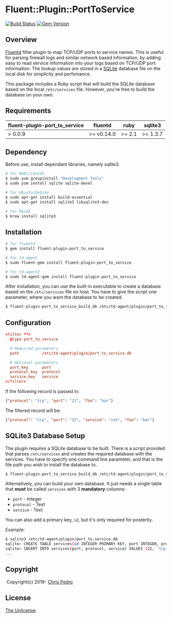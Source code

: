 # Fluent::Plugin::PortToService
[![Build Status](https://travis-ci.com/cpedro/fluent-plugin-port_to_service.svg?branch=master)](https://travis-ci.com/cpedro/fluent-plugin-port_to_service)
[![Gem Version](https://badge.fury.io/rb/fluent-plugin-port_to_service.svg)](https://badge.fury.io/rb/fluent-plugin-port_to_service)

## Overview

[Fluentd](http://fluentd.org/) filter plugin to map TCP/UDP ports to service
names. This is useful for parsing firewall logs and similar network based
information, by adding easy to read service information into your logs based on
TCP/UDP port information. The lookup values are stored in a
[SQLite](https://sqlite.org/index.html) database file on the local disk for
simplicity and perfomance.

This package includes a Ruby script that will build the SQLite database based
on the local `/etc/services` file.  However, you're free to build the database
on your own.

## Requirements
| fluent-plugin-port_to_service | fluentd    | ruby   | sqlite3  |
| ----------------------------- | ---------- | ------ | -------- |
| > 0.0.9                       | >= v0.14.0 | >= 2.1 | >= 1.3.7 |

## Dependency

Before use, install dependant libraries, namely sqlite3.

```bash
# for RHEL/CentOS
$ sudo yum groupinstall "Development Tools"
$ sudo yum install sqlite sqlite-devel

# for Ubuntu/Debian
$ sudo apt-get install build-essential
$ sudo apt-get install sqlite3 libsqlite3-dev

# for MacOS
$ brew install sqlite3
```

## Installation

```bash
# for fluentd
$ gem install fluent-plugin-port_to_service

# for td-agent
$ sudo fluent-gem install fluent-plugin-port_to_service

# for td-agent2
$ sudo td-agent-gem install fluent-plugin-port_to_service
```

After installation, you can use the built-in executable to create a database
based on the `/etc/services` file on host.  You have to give the script one
parameter, where you want the database to be created.

```bash
$ fluent-plugin-port_to_service_build_db /etc/td-agent/plugin/port_to_service.db
```

## Configuration

```conf
<filter **>
  @type port_to_service

  # Required parameters
  path          /etc/td-agent/plugin/port_to_service.db

  # Optional parameters
  port_key      port
  protocol_key  protocol
  service_key   service
</filter>
```

If the following record is passed in:
```json
{"protocol": "tcp", "port": "22", "foo": "bar"}
```

The filtered record will be:
```json
{"protocol": "tcp", "port": "22", "service": "ssh", "foo": "bar"}
```

## SQLite3 Database Setup

The plugin requires a SQLite database to be built. There is a script provided
that parses `/etc/services` and creates the required database with the services.
You have to specify one command line parameter, and that is the file path you
wish to install the database to.

```bash
$ fluent-plugin-port_to_service_build_db /etc/td-agent/plugin/port_to_service.db
```

Alternatively, you can build your own database. It just needs a single table
that **must** be called `services` with 3 **mandatory** columns:
* `port` - Integer
* `protocol` - Text
* `service` - Text

You can also add a primary key, `id`, but it's only required for posterity.

Example:
```bash
$ sqlite3 /etc/td-agent/plugin/port_to_service.db
sqlite> CREATE TABLE services(id INTEGER PRIMARY KEY, port INTEGER, protocol TEXT, service TEXT);
sqlite> INSERT INTO services(port, protocol, service) VALUES (22, 'tcp', 'ssh');
...
```

## Copyright
​
Copyright(c) 2019- [Chris Pedro](https://chris.thepedros.com/)

## License

[The Unlicense](https://unlicense.org/)

